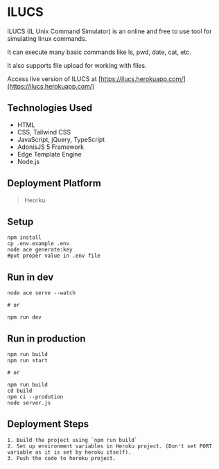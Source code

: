 # **ILUCS**
ILUCS (IL Unix Command Simulator) is an online and free to use tool for simulating linux commands.

It can execute many basic commands like ls, pwd, date, cat, etc.

It also supports file upload for working with files.

Access live version of ILUCS at [https://ilucs.herokuapp.com/](https://ilucs.herokuapp.com/)

## **Technologies Used**
* HTML
* CSS, Tailwind CSS
* JavaScript, jQuery, TypeScript
* AdonisJS 5 Framework
* Edge Template Engine
* Node.js

## **Deployment Platform**
>Heorku

## **Setup**
```
npm install
cp .env.example .env
node ace generate:key
#put proper value in .env file
```

## **Run in dev**
```
node ace serve --watch

# or

npm run dev
```

## **Run in production**
```
npm run build
npm run start

# or

npm run build
cd build
npm ci --prodution
node server.js
```

## **Deployment Steps**
```
1. Build the project using `npm run build`
2. Set up environment variables in Heroku project. (Don't set PORT variable as it is set by heroku itself).
3. Push the code to heroku project.
```
